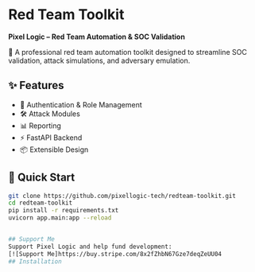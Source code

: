 # Red Team Toolkit


**Pixel Logic – Red Team Automation & SOC Validation**


🚀 A professional red team automation toolkit designed to streamline SOC validation, attack simulations, and adversary emulation.


## ✨ Features
- 🔐 Authentication & Role Management
- 🛠 Attack Modules
- 📊 Reporting
- ⚡ FastAPI Backend
- 📦 Extensible Design

## 🚀 Quick Start
```bash
git clone https://github.com/pixellogic-tech/redteam-toolkit.git
cd redteam-toolkit
pip install -r requirements.txt
uvicorn app.main:app --reload


## Support Me
Support Pixel Logic and help fund development:  
[![Support Me]https://buy.stripe.com/8x2fZhbN67Gze7deqZeUU04 
## Installation
